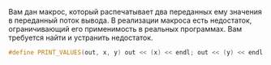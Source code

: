 
Вам дан макрос, который распечатывает два переданных ему значения в переданный поток вывода. В реализации макроса есть недостаток, ограничивающий его применимость в реальных программах. Вам требуется найти и устранить недостаток.
```cpp
#define PRINT_VALUES(out, x, y) out << (x) << endl; out << (y) << endl
```
